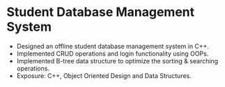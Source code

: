 # Student Database Management System
* Designed an offline student database management system in C++.
* Implemented CRUD operations and login functionality using OOPs.
* Implemented B-tree data structure to optimize the sorting & searching operations.
* Exposure: C++, Object Oriented Design and Data Structures.
